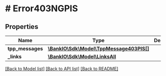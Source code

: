 # # Error403NGPIS

## Properties

Name | Type | Description | Notes
------------ | ------------- | ------------- | -------------
**tpp_messages** | [**\BankIO\Sdk\Model\TppMessage403PIS[]**](TppMessage403PIS.md) |  | [optional] 
**_links** | [**\BankIO\Sdk\Model\LinksAll**](LinksAll.md) |  | [optional] 

[[Back to Model list]](../../README.md#documentation-for-models) [[Back to API list]](../../README.md#documentation-for-api-endpoints) [[Back to README]](../../README.md)


